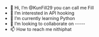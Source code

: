 - 👋 Hi, I’m @KunFill29 you can call me Fill
- 👀 I’m interested in API hooking
- 🌱 I’m currently learning Python
- 💞️ I’m looking to collaborate on -----
- 📫 How to reach me nithiphat

<!---
KunFill29/KunFill29 is a ✨ special ✨ repository because its `README.md` (this file) appears on your GitHub profile.
You can click the Preview link to take a look at your changes.
--->
